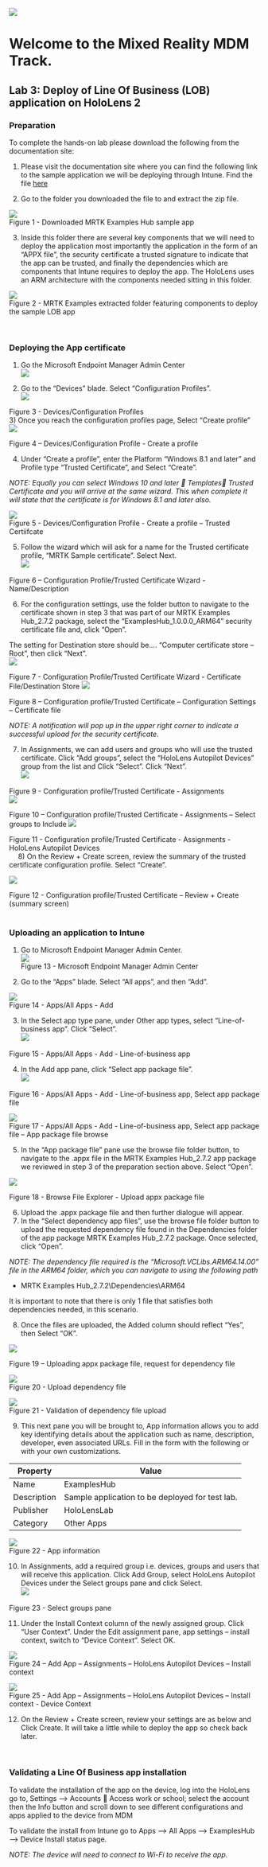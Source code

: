 
![](Images/MRTL-MDMBanner.png)

# Welcome to the Mixed Reality MDM Track. 


## Lab 3: Deploy of Line Of Business (LOB) application on HoloLens 2
### Preparation

To complete the hands-on lab please download the following from the documentation site:

1)	Please visit the documentation site where you can find the following link to the sample application we will be deploying through Intune. Find the file [here](https://aka.ms/HoloLensDocs-Sample-MRTK-Examples-App)  

2)	Go to the folder you downloaded the file to and extract the zip file.

 ![](Images/Lab331.png)  
Figure 1 - Downloaded MRTK Examples Hub sample app  

3)	Inside this folder there are several key components that we will need to deploy the application most importantly the application in the form of an “APPX file”, the security certificate a trusted signature to indicate that the app can be trusted, and finally the dependencies which are components that Intune requires to deploy the app. The HoloLens uses an ARM architecture with the components needed sitting in this folder.

 ![](Images/Lab332.png)  
Figure 2 - MRTK Examples extracted folder featuring components to deploy the sample LOB app  

 
### Deploying the App certificate  

1)	Go the Microsoft Endpoint Manager Admin Center  
![](Images/Lab333.png)   
 
2)	Go to the “Devices” blade. Select “Configuration Profiles”.  
![](Images/Lab334.png)  

 
Figure 3 - Devices/Configuration Profiles  
3)	Once you reach the configuration profiles page, Select “Create profile”  
![](Images/Lab335.png)  
   
Figure 4 – Devices/Configuration Profile - Create a profile  

4)	Under “Create a profile”, enter the Platform “Windows 8.1 and later” and Profile type “Trusted Certificate”, and Select “Create”.

*NOTE: Equally you can select Windows 10 and later  Templates Trusted Certificate and you will arrive at the same wizard. This when complete it will state that the certificate is for Windows 8.1 and later also.*  

 ![](Images/Lab336.png)  
Figure 5 - Devices/Configuration Profile - Create a profile – Trusted Certiifcate


5)	Follow the wizard which will ask for a name for the Trusted certificate profile, “MRTK Sample certificate”. Select Next.   
![](Images/Lab337.png)  
   
Figure 6 – Configuration Profile/Trusted Certificate Wizard - Name/Description  

6)	For the configuration settings, use the folder button to navigate to the certificate shown in step 3 that was part of our MRTK Examples Hub_2.7.2 package, select the “ExamplesHub_1.0.0.0_ARM64” security certificate file and, click “Open”. 

The setting for Destination store should be…. “Computer certificate store – Root”, then click “Next”.  
![](Images/Lab338.png)  

 
Figure 7 - Configuration Profile/Trusted Certificate Wizard - Certificate File/Destination Store
![](Images/Lab339.png)  
 
Figure 8 – Configuration profile/Trusted Certificate – Configuration Settings – Certificate file  

*NOTE: A notification will pop up in the upper right corner to indicate a successful upload for the security certificate.*

7)	In Assignments, we can add users and groups who will use the trusted certificate. Click “Add groups”, select the “HoloLens Autopilot Devices” group from the list and Click “Select”. Click “Next”.  
![](Images/Lab340.png)  
 
Figure 9 - Configuration profile/Trusted Certificate - Assignments   
![](Images/Lab341.png)  
 
Figure 10 – Configuration profile/Trusted Certificate - Assignments – Select groups to Include
![](Images/Lab342.png)  
 
Figure 11 - Configuration profile/Trusted Certificate - Assignments - HoloLens Autopilot Devices  
 
8)	On the Review + Create screen, review the summary of the trusted certificate configuration profile. Select “Create”.  

  
  ![](Images/Lab343.png)  
 
Figure 12 - Configuration profile/Trusted Certificate – Review + Create (summary screen)  
 
### Uploading an application to Intune

1)	Go to Microsoft Endpoint Manager Admin Center.  
 ![](Images/Lab344.png)  
Figure 13 - Microsoft Endpoint Manager Admin Center  


2)	Go to the “Apps” blade. Select “All apps”, and then “Add”.  
 
 ![](Images/Lab345.png)  
Figure 14 - Apps/All Apps - Add  

3)	In the Select app type pane, under Other app types, select “Line-of-business app”. Click “Select”.   
![](Images/Lab346.png)  
	 
Figure 15 - Apps/All Apps - Add - Line-of-business app  


4)	In the Add app pane, click “Select app package file”.  
![](Images/Lab347.png)  
 
Figure 16 - Apps/All Apps - Add - Line-of-business app, Select app package file  

 ![](Images/Lab348.png)  
Figure 17 - Apps/All Apps - Add - Line-of-business app, Select app package file – App package file browse


5)	In the “App package file” pane use the browse file folder button, to navigate to the .appx file in the MRTK Examples Hub_2.7.2 app package we reviewed in step 3 of the preparation section above. Select “Open”.  

![](Images/Lab349.png)  
	 
Figure 18 - Browse File Explorer - Upload appx package file   

6)	Upload the .appx package file and then further dialogue will appear.   
7)	In the “Select dependency app files”, use the browse file folder button to upload the requested dependency file found in the Dependencies folder of the app package MRTK Examples Hub_2.7.2 package. Once selected, click “Open”.  



*NOTE: The dependency file required is the “Microsoft.VCLibs.ARM64.14.00” file in the ARM64 folder, which you can navigate to using the following path*  


- MRTK Examples Hub_2.7.2\Dependencies\ARM64  

It is important to note that there is only 1 file that satisfies both dependencies needed, in this scenario.

8)	Once the files are uploaded, the Added column should reflect “Yes”, then Select “OK”.  

![](Images/Lab350.png)    
 
Figure 19 – Uploading appx package file, request for dependency file


 ![](Images/Lab351.png)    
Figure 20 - Upload dependency file

 ![](Images/Lab352.png)  
Figure 21 - Validation of dependency file upload  

9)	This next pane you will be brought to, App information allows you to add key identifying details about the application such as name, description, developer, even associated URLs. Fill in the form with the following or with your own customizations.

| Property | Value |
| --- | --- |
|Name|	ExamplesHub|
|Description|	Sample application to be deployed for test lab.|
|Publisher|	HoloLensLab|
|Category|	Other Apps|

 ![](Images/Lab353.png)    
Figure 22 - App information
 

10)	In Assignments, add a required group i.e. devices, groups and users that will receive this application. Click Add Group, select HoloLens Autopilot Devices under the Select groups pane and click Select.  
![](Images/Lab354.png)  

 
Figure 23 - Select groups pane

11)	Under the Install Context column of the newly assigned group. Click “User Context”. Under the Edit assignment pane, app settings – install context, switch to “Device Context”. Select OK.

 ![](Images/Lab355.png)    
Figure 24 – Add App – Assignments – HoloLens Autopilot Devices – Install context  
	 
   ![](Images/Lab356.png)    
Figure 25 - Add App – Assignments – HoloLens Autopilot Devices – Install context - Device Context  


12)	On the Review + Create screen, review your settings are as below and Click Create. It will take a little while to deploy the app so check back later.  

	 
 
### Validating a Line Of Business app installation

To validate the installation of the app on the device, log into the HoloLens go to, Settings --> Accounts  Access work or school; select the account then the Info button and scroll down to see different configurations and apps applied to the device from MDM  

To validate the install from Intune go to Apps --> All Apps --> ExamplesHub --> Device Install status page.   

*NOTE: The device will need to connect to Wi-Fi to receive the app.*

